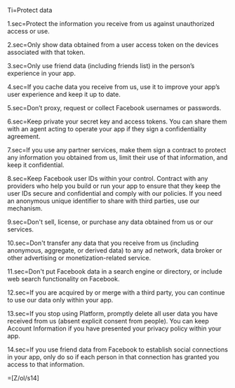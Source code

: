 Ti=Protect data

1.sec=Protect the information you receive from us against unauthorized access or use.

2.sec=Only show data obtained from a user access token on the devices associated with that token.

3.sec=Only use friend data (including friends list) in the person’s experience in your app.

4.sec=If you cache data you receive from us, use it to improve your app’s user experience and keep it up to date. 

5.sec=Don’t proxy, request or collect Facebook usernames or passwords.

6.sec=Keep private your secret key and access tokens. You can share them with an agent acting to operate your app if they sign a confidentiality agreement.

7.sec=If you use any partner services, make them sign a contract to protect any information you obtained from us, limit their use of that information, and keep it confidential.

8.sec=Keep Facebook user IDs within your control. Contract with any providers who help you build or run your app to ensure that they keep the user IDs secure and confidential and comply with our policies. If you need an anonymous unique identifier to share with third parties, use our mechanism.

9.sec=Don't sell, license, or purchase any data obtained from us or our services.

10.sec=Don't transfer any data that you receive from us (including anonymous, aggregate, or derived data) to any ad network, data broker or other advertising or monetization-related service.

11.sec=Don't put Facebook data in a search engine or directory, or include web search functionality on Facebook.

12.sec=If you are acquired by or merge with a third party, you can continue to use our data only within your app.

13.sec=If you stop using Platform, promptly delete all user data you have received from us (absent explicit consent from people). You can keep Account Information if you have presented your privacy policy within your app.

14.sec=If you use friend data from Facebook to establish social connections in your app, only do so if each person in that connection has granted you access to that information.

=[Z/ol/s14]


